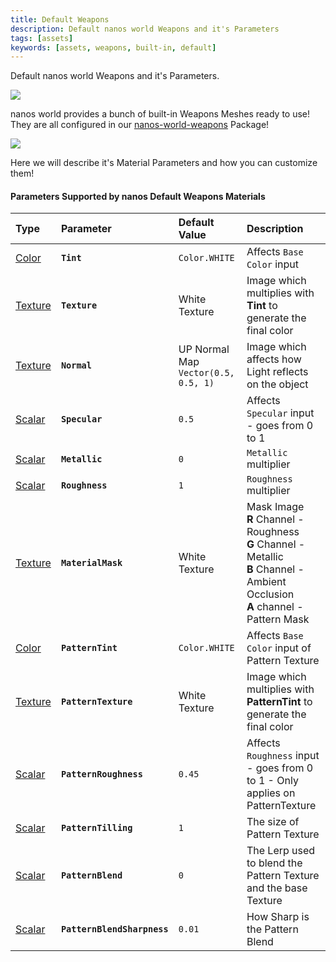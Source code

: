 ```yaml
---
title: Default Weapons
description: Default nanos world Weapons and it's Parameters
tags: [assets]
keywords: [assets, weapons, built-in, default]
---
```



Default nanos world Weapons and it's Parameters.

![](/img/docs/weapons-pack.jpg)

nanos world provides a bunch of built-in Weapons Meshes ready to use! They are all configured in our [nanos-world-weapons](https://github.com/nanos-world/nanos-world-weapons) Package!

![](/img/docs/default-weapons-01.jpg)

Here we will describe it's Material Parameters and how you can customize them!

#### Parameters Supported by nanos Default Weapons Materials

| Type | Parameter | Default Value | Description |
| :--- | :--- | :--- | :--- |
| [Color](/scripting-reference/classes/base-classes/paintable.mdx#setmaterialcolorparameter) | **`Tint`** | `Color.WHITE` | Affects `Base Color` input | **Tint** multiplies with **Texture** parameter to generate the final color |
| [Texture](/scripting-reference/classes/base-classes/paintable.mdx#setmaterialtextureparameter) | **`Texture`** | White Texture | Image which multiplies with **Tint** to generate the final color |
| [Texture](/scripting-reference/classes/base-classes/paintable.mdx#setmaterialtextureparameter) | **`Normal`** | UP Normal Map `Vector(0.5, 0.5, 1)` | Image which affects how Light reflects on the object |
| [Scalar](/scripting-reference/classes/base-classes/paintable.mdx#setmaterialscalarparameter) | **`Specular`** | `0.5` | Affects `Specular` input - goes from 0 to 1 |
| [Scalar​](/scripting-reference/classes/base-classes/paintable.mdx#setmaterialscalarparameter) | **`Metallic`** | `0` | `Metallic` multiplier |
| [Scalar](/scripting-reference/classes/base-classes/paintable.mdx#setmaterialscalarparameter) | **`Roughness`** | `1` | `Roughness` multiplier |
| [Texture](/scripting-reference/classes/base-classes/paintable.mdx#setmaterialtextureparameter) | **`MaterialMask`** | White Texture | Mask Image<br />**R** Channel - Roughness <br />**G** Channel - Metallic <br />**B** Channel - Ambient Occlusion <br />**A** channel - Pattern Mask |
| [Color](/scripting-reference/classes/base-classes/paintable.mdx#setmaterialcolorparameter) | **`PatternTint`** | `Color.WHITE` | Affects `Base Color` input of Pattern Texture | **Tint** multiplies with **PatternTexture** parameter to generate the final color |
| [Texture](/scripting-reference/classes/base-classes/paintable.mdx#setmaterialtextureparameter) | **`PatternTexture`** | White Texture | Image which multiplies with **PatternTint** to generate the final color |
| [Scalar](/scripting-reference/classes/base-classes/paintable.mdx#setmaterialscalarparameter) | **`PatternRoughness`** | `0.45` | Affects `Roughness` input - goes from 0 to 1 - Only applies on PatternTexture |
| [Scalar](/scripting-reference/classes/base-classes/paintable.mdx#setmaterialscalarparameter) | **`PatternTilling`** | `1` | The size of Pattern Texture |
| [Scalar](/scripting-reference/classes/base-classes/paintable.mdx#setmaterialscalarparameter) | **`PatternBlend`** | `0` | The Lerp used to blend the Pattern Texture and the base Texture |
| [Scalar](/scripting-reference/classes/base-classes/paintable.mdx#setmaterialscalarparameter) | **`PatternBlendSharpness`** | `0.01` | How Sharp is the Pattern Blend |
